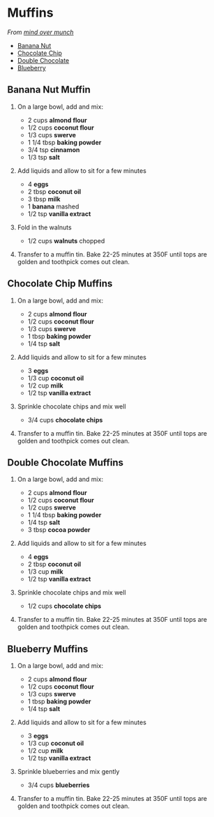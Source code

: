 # Muffins

_From [mind over munch](https://www.youtube.com/watch?v=94AZ3FhVdpM)_

- [Banana Nut](#banana-nut-muffin)
- [Chocolate Chip](#chocolate-chip-muffin)
- [Double Chocolate](#double-chocolate-muffin)
- [Blueberry](#blueberry-muffin)

## Banana Nut Muffin

1. On a large bowl, add and mix:

	- 2 cups **almond flour**
	- 1/2 cups **coconut flour**
	- 1/3 cups **swerve**
	- 1 1/4 tbsp **baking powder**
	- 3/4 tsp **cinnamon**
	- 1/3 tsp **salt**
	
2. Add liquids and allow to sit for a few minutes

	- 4 **eggs**
	- 2 tbsp **coconut oil**
	- 3 tbsp **milk**
	- 1 **banana** mashed
	- 1/2 tsp **vanilla extract**
	
3. Fold in the walnuts

	- 1/2 cups **walnuts** chopped
	
4. Transfer to a muffin tin. Bake 22-25 minutes at 350F until tops are golden and toothpick comes out clean.

## Chocolate Chip Muffins

1. On a large bowl, add and mix:

	- 2 cups **almond flour**
	- 1/2 cups **coconut flour**
	- 1/3 cups **swerve**
	- 1 tbsp **baking powder**
	- 1/4 tsp **salt**
	
2. Add liquids and allow to sit for a few minutes

	- 3 **eggs**
	- 1/3 cup **coconut oil**
	- 1/2 cup **milk**
	- 1/2 tsp **vanilla extract**
	
3. Sprinkle chocolate chips and mix well

	- 3/4 cups **chocolate chips**
	
4. Transfer to a muffin tin. Bake 22-25 minutes at 350F until tops are golden and toothpick comes out clean.


## Double Chocolate Muffins

1. On a large bowl, add and mix:

	- 2 cups **almond flour**
	- 1/2 cups **coconut flour**
	- 1/2 cups **swerve**
	- 1 1/4 tbsp **baking powder**
	- 1/4 tsp **salt**
	- 3 tbsp **cocoa powder**
	
2. Add liquids and allow to sit for a few minutes

	- 4 **eggs**
	- 2 tbsp **coconut oil**
	- 1/3 cup **milk**
	- 1/2 tsp **vanilla extract**
	
3. Sprinkle chocolate chips and mix well

	- 1/2 cups **chocolate chips**
	
4. Transfer to a muffin tin. Bake 22-25 minutes at 350F until tops are golden and toothpick comes out clean.

## Blueberry Muffins

1. On a large bowl, add and mix:

	- 2 cups **almond flour**
	- 1/2 cups **coconut flour**
	- 1/3 cups **swerve**
	- 1 tbsp **baking powder**
	- 1/4 tsp **salt**
	
2. Add liquids and allow to sit for a few minutes

	- 3 **eggs**
	- 1/3 cup **coconut oil**
	- 1/2 cup **milk**
	- 1/2 tsp **vanilla extract**
	
3. Sprinkle blueberries and mix gently

	- 3/4 cups **blueberries**
	
4. Transfer to a muffin tin. Bake 22-25 minutes at 350F until tops are golden and toothpick comes out clean.
